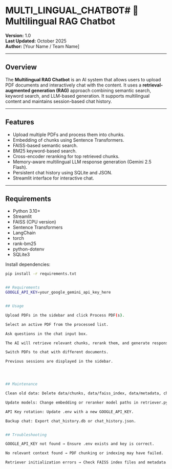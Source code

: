 # MULTI_LINGUAL_CHATBOT# 📄 Multilingual RAG Chatbot

**Version:** 1.0  
**Last Updated:** October 2025  
**Author:** [Your Name / Team Name]

---

## Overview

The **Multilingual RAG Chatbot** is an AI system that allows users to upload PDF documents and interactively chat with the content. It uses a **retrieval-augmented generation (RAG)** approach combining semantic search, keyword search, and LLM-based generation. It supports multilingual content and maintains session-based chat history.

---

## Features

- Upload multiple PDFs and process them into chunks.
- Embedding of chunks using Sentence Transformers.
- FAISS-based semantic search.
- BM25 keyword-based search.
- Cross-encoder reranking for top retrieved chunks.
- Memory-aware multilingual LLM response generation (Gemini 2.5 Flash).
- Persistent chat history using SQLite and JSON.
- Streamlit interface for interactive chat.

---

## Requirements

- Python 3.10+
- Streamlit
- FAISS (CPU version)
- Sentence Transformers
- LangChain
- torch
- rank-bm25
- python-dotenv
- SQLite3

Install dependencies:

```bash
pip install -r requirements.txt


## Requirements
GOOGLE_API_KEY=your_google_gemini_api_key_here


## Usage

Upload PDFs in the sidebar and click Process PDF(s).

Select an active PDF from the processed list.

Ask questions in the chat input box.

The AI will retrieve relevant chunks, rerank them, and generate responses.

Switch PDFs to chat with different documents.

Previous sessions are displayed in the sidebar.




## Maintenance

Clean old data: Delete data/chunks, data/faiss_index, data/metadata, chat_history.db.

Update models: Change embedding or reranker model paths in retriever.py and reranker.py.

API Key rotation: Update .env with a new GOOGLE_API_KEY.

Backup chat: Export chat_history.db or chat_history.json.


## Troubleshooting

GOOGLE_API_KEY not found → Ensure .env exists and key is correct.

No relevant context found → PDF chunking or indexing may have failed.

Retriever initialization errors → Check FAISS index files and metadata.
